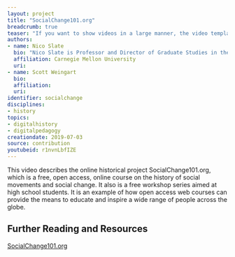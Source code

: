 ```yaml
---
layout: project
title: "SocialChange101.org"
breadcrumb: true
teaser: "If you want to show videos in a large manner, the video template is the right choice."
authors: 
- name: Nico Slate
  bio: "Nico Slate is Professor and Director of Graduate Studies in the Department of History at Carnegie Mellon University. His research and teaching focus on the history of social movements in the United States and India. He is the author of four books: *Lord Cornwallis Is Dead: The Struggle for Democracy in the United States and India* (Harvard University Press in 2019); *Gandhi’s Search for the Perfect Diet: Eating with the World in Mind* (University of Washington Press, 2019); *The Prism of Race: W.E.B. Du Bois, Langston Hughes, Paul Robeson and the Colored World of Cedric Dover* (Palgrave Macmillan, 2014); and *Colored Cosmopolitanism: The Shared Struggle for Freedom in the United States and India* (Harvard University Press, 2012)."
  affiliation: Carnegie Mellon University
  uri:
- name: Scott Weingart
  bio:
  affiliation:
  uri:
identifier: socialchange
disciplines: 
- history
topics:
- digitalhistory
- digitalpedagogy
creationdate: 2019-07-03
source: contribution
youtubeid: r1nvnLbfIZE
---
```




This video describes the online historical project SocialChange101.org, which is a free, open access, online course on the history of social movements and social change. It also is a free workshop series aimed at high school students. It is an example of how open access web courses can provide the means to educate and inspire a wide range of people across the globe.

## Further Reading and Resources

[SocialChange101.org](http://socialchange101.org/)
